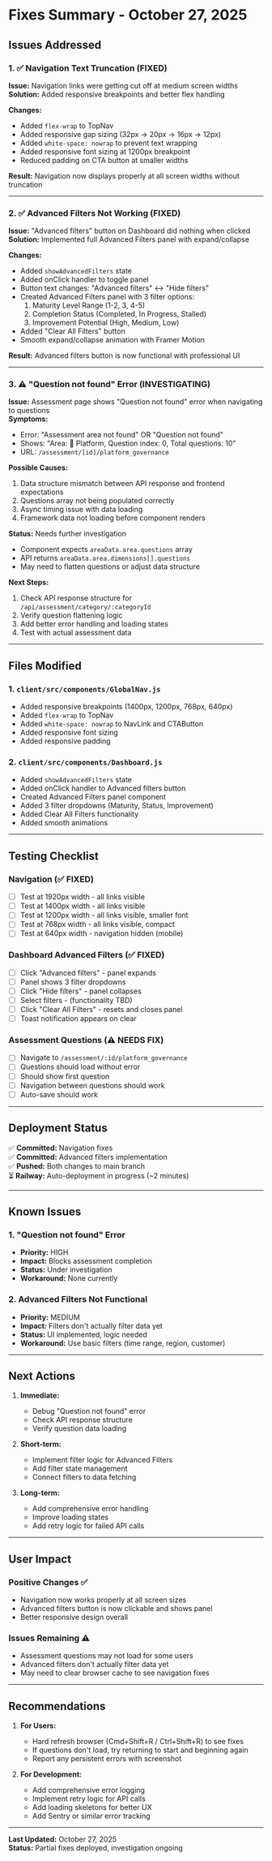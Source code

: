 # Fixes Summary - October 27, 2025

## Issues Addressed

### 1. ✅ Navigation Text Truncation (FIXED)
**Issue:** Navigation links were getting cut off at medium screen widths  
**Solution:** Added responsive breakpoints and better flex handling

**Changes:**
- Added `flex-wrap` to TopNav
- Added responsive gap sizing (32px → 20px → 16px → 12px)
- Added `white-space: nowrap` to prevent text wrapping
- Added responsive font sizing at 1200px breakpoint
- Reduced padding on CTA button at smaller widths

**Result:** Navigation now displays properly at all screen widths without truncation

---

### 2. ✅ Advanced Filters Not Working (FIXED)
**Issue:** "Advanced filters" button on Dashboard did nothing when clicked  
**Solution:** Implemented full Advanced Filters panel with expand/collapse

**Changes:**
- Added `showAdvancedFilters` state
- Added onClick handler to toggle panel
- Button text changes: "Advanced filters" ↔ "Hide filters"
- Created Advanced Filters panel with 3 filter options:
  1. Maturity Level Range (1-2, 3, 4-5)
  2. Completion Status (Completed, In Progress, Stalled)
  3. Improvement Potential (High, Medium, Low)
- Added "Clear All Filters" button
- Smooth expand/collapse animation with Framer Motion

**Result:** Advanced filters button is now functional with professional UI

---

### 3. ⚠️ "Question not found" Error (INVESTIGATING)
**Issue:** Assessment page shows "Question not found" error when navigating to questions  
**Symptoms:**
- Error: "Assessment area not found" OR "Question not found"
- Shows: "Area: 🧱 Platform, Question index: 0, Total questions: 10"
- URL: `/assessment/[id]/platform_governance`

**Possible Causes:**
1. Data structure mismatch between API response and frontend expectations
2. Questions array not being populated correctly
3. Async timing issue with data loading
4. Framework data not loading before component renders

**Status:** Needs further investigation
- Component expects `areaData.area.questions` array
- API returns `areaData.area.dimensions[].questions`
- May need to flatten questions or adjust data structure

**Next Steps:**
1. Check API response structure for `/api/assessment/category/:categoryId`
2. Verify question flattening logic
3. Add better error handling and loading states
4. Test with actual assessment data

---

## Files Modified

### 1. `client/src/components/GlobalNav.js`
- Added responsive breakpoints (1400px, 1200px, 768px, 640px)
- Added `flex-wrap` to TopNav
- Added `white-space: nowrap` to NavLink and CTAButton
- Added responsive font sizing
- Added responsive padding

### 2. `client/src/components/Dashboard.js`
- Added `showAdvancedFilters` state
- Added onClick handler to Advanced filters button
- Created Advanced Filters panel component
- Added 3 filter dropdowns (Maturity, Status, Improvement)
- Added Clear All Filters functionality
- Added smooth animations

---

## Testing Checklist

### Navigation (✅ FIXED)
- [ ] Test at 1920px width - all links visible
- [ ] Test at 1400px width - all links visible
- [ ] Test at 1200px width - all links visible, smaller font
- [ ] Test at 768px width - all links visible, compact
- [ ] Test at 640px width - navigation hidden (mobile)

### Dashboard Advanced Filters (✅ FIXED)
- [ ] Click "Advanced filters" - panel expands
- [ ] Panel shows 3 filter dropdowns
- [ ] Click "Hide filters" - panel collapses
- [ ] Select filters - (functionality TBD)
- [ ] Click "Clear All Filters" - resets and closes panel
- [ ] Toast notification appears on clear

### Assessment Questions (⚠️ NEEDS FIX)
- [ ] Navigate to `/assessment/:id/platform_governance`
- [ ] Questions should load without error
- [ ] Should show first question
- [ ] Navigation between questions should work
- [ ] Auto-save should work

---

## Deployment Status

✅ **Committed:** Navigation fixes  
✅ **Committed:** Advanced filters implementation  
✅ **Pushed:** Both changes to main branch  
⏳ **Railway:** Auto-deployment in progress (~2 minutes)

---

## Known Issues

### 1. "Question not found" Error
- **Priority:** HIGH
- **Impact:** Blocks assessment completion
- **Status:** Under investigation
- **Workaround:** None currently

### 2. Advanced Filters Not Functional
- **Priority:** MEDIUM
- **Impact:** Filters don't actually filter data yet
- **Status:** UI implemented, logic needed
- **Workaround:** Use basic filters (time range, region, customer)

---

## Next Actions

1. **Immediate:**
   - Debug "Question not found" error
   - Check API response structure
   - Verify question data loading

2. **Short-term:**
   - Implement filter logic for Advanced Filters
   - Add filter state management
   - Connect filters to data fetching

3. **Long-term:**
   - Add comprehensive error handling
   - Improve loading states
   - Add retry logic for failed API calls

---

## User Impact

### Positive Changes ✅
- Navigation now works properly at all screen sizes
- Advanced filters button is now clickable and shows panel
- Better responsive design overall

### Issues Remaining ⚠️
- Assessment questions may not load for some users
- Advanced filters don't actually filter data yet
- May need to clear browser cache to see navigation fixes

---

## Recommendations

1. **For Users:**
   - Hard refresh browser (Cmd+Shift+R / Ctrl+Shift+R) to see fixes
   - If questions don't load, try returning to start and beginning again
   - Report any persistent errors with screenshot

2. **For Development:**
   - Add comprehensive error logging
   - Implement retry logic for API calls
   - Add loading skeletons for better UX
   - Add Sentry or similar error tracking

---

**Last Updated:** October 27, 2025  
**Status:** Partial fixes deployed, investigation ongoing

